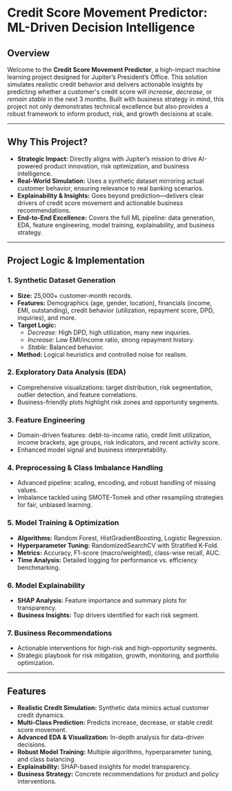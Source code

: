 # Credit Score Movement Predictor: ML-Driven Decision Intelligence

## Overview

Welcome to the **Credit Score Movement Predictor**, a high-impact machine learning project designed for Jupiter’s President’s Office. This solution simulates realistic credit behavior and delivers actionable insights by predicting whether a customer's credit score will *increase*, *decrease*, or *remain stable* in the next 3 months. Built with business strategy in mind, this project not only demonstrates technical excellence but also provides a robust framework to inform product, risk, and growth decisions at scale.

---

## Why This Project?

- **Strategic Impact:** Directly aligns with Jupiter’s mission to drive AI-powered product innovation, risk optimization, and business intelligence.
- **Real-World Simulation:** Uses a synthetic dataset mirroring actual customer behavior, ensuring relevance to real banking scenarios.
- **Explainability & Insights:** Goes beyond prediction—delivers clear drivers of credit score movement and actionable business recommendations.
- **End-to-End Excellence:** Covers the full ML pipeline: data generation, EDA, feature engineering, model training, explainability, and business strategy.

---

## Project Logic & Implementation

### 1. **Synthetic Dataset Generation**
- **Size:** 25,000+ customer-month records.
- **Features:** Demographics (age, gender, location), financials (income, EMI, outstanding), credit behavior (utilization, repayment score, DPD, inquiries), and more.
- **Target Logic:** 
  - *Decrease:* High DPD, high utilization, many new inquiries.
  - *Increase:* Low EMI/income ratio, strong repayment history.
  - *Stable:* Balanced behavior.
- **Method:** Logical heuristics and controlled noise for realism.

### 2. **Exploratory Data Analysis (EDA)**
- Comprehensive visualizations: target distribution, risk segmentation, outlier detection, and feature correlations.
- Business-friendly plots highlight risk zones and opportunity segments.

### 3. **Feature Engineering**
- Domain-driven features: debt-to-income ratio, credit limit utilization, income brackets, age groups, risk indicators, and recent activity score.
- Enhanced model signal and business interpretability.

### 4. **Preprocessing & Class Imbalance Handling**
- Advanced pipeline: scaling, encoding, and robust handling of missing values.
- Imbalance tackled using SMOTE-Tomek and other resampling strategies for fair, unbiased learning.

### 5. **Model Training & Optimization**
- **Algorithms:** Random Forest, HistGradientBoosting, Logistic Regression.
- **Hyperparameter Tuning:** RandomizedSearchCV with Stratified K-Fold.
- **Metrics:** Accuracy, F1-score (macro/weighted), class-wise recall, AUC.
- **Time Analysis:** Detailed logging for performance vs. efficiency benchmarking.

### 6. **Model Explainability**
- **SHAP Analysis:** Feature importance and summary plots for transparency.
- **Business Insights:** Top drivers identified for each risk segment.

### 7. **Business Recommendations**
- Actionable interventions for high-risk and high-opportunity segments.
- Strategic playbook for risk mitigation, growth, monitoring, and portfolio optimization.

---

## Features

- **Realistic Credit Simulation:** Synthetic data mimics actual customer credit dynamics.
- **Multi-Class Prediction:** Predicts increase, decrease, or stable credit score movement.
- **Advanced EDA & Visualization:** In-depth analysis for data-driven decisions.
- **Robust Model Training:** Multiple algorithms, hyperparameter tuning, and class balancing.
- **Explainability:** SHAP-based insights for model transparency.
- **Business Strategy:** Concrete recommendations for product and policy interventions.

